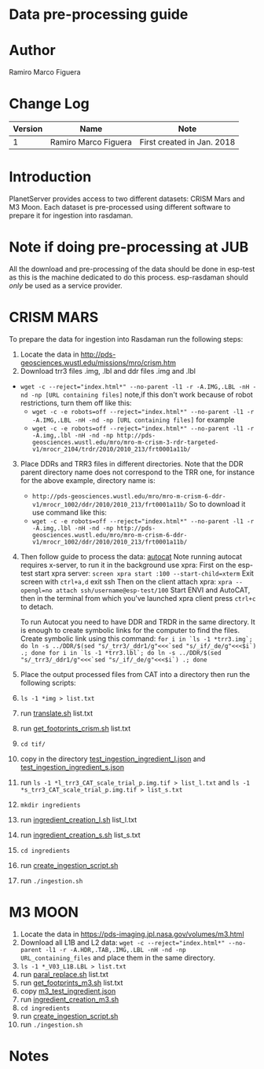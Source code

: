 # Data pre-processing guide

# Author
Ramiro Marco Figuera

# Change Log

|Version|Name|Note|
|---|---|---|
|1|Ramiro Marco Figuera|First created in Jan. 2018|

# Introduction

PlanetServer provides access to two different datasets: CRISM Mars and M3 Moon. Each dataset is pre-processed using different software to prepare it for ingestion into rasdaman.

# Note if doing pre-processing at JUB

All the download and pre-processing of the data should be done in esp-test as this is the machine dedicated to do this process. esp-rasdaman should *only* be used as a service provider.

# CRISM MARS

To prepare the data for ingestion into Rasdaman run the following steps:

1. Locate the data in http://pds-geosciences.wustl.edu/missions/mro/crism.htm
2. Download trr3 files .img, .lbl and ddr files .img and .lbl
  * `wget -c --reject="index.html*" --no-parent -l1 -r -A.IMG,.LBL -nH -nd -np [URL containing files]`
  note,if this don't work because of robot restrictions, turn them off like this:
    * `wget -c -e robots=off --reject="index.html*" --no-parent -l1 -r -A.IMG,.LBL -nH -nd -np [URL containing files]`
  for example
    * `wget -c -e robots=off --reject="index.html*" --no-parent -l1 -r -A.img,.lbl -nH -nd -np http://pds-geosciences.wustl.edu/mro/mro-m-crism-3-rdr-targeted-v1/mrocr_2104/trdr/2010/2010_213/frt0001a11b/`
3. Place DDRs and TRR3 files in different directories.
  Note that the DDR parent directory name does not correspond to the TRR one, for instance for the above example, directory name is:
    * `http://pds-geosciences.wustl.edu/mro/mro-m-crism-6-ddr-v1/mrocr_1002/ddr/2010/2010_213/frt0001a11b/`
  So to download it use command like this:
    * `wget -c -e robots=off --reject="index.html*" --no-parent -l1 -r -A.img,.lbl -nH -nd -np http://pds-geosciences.wustl.edu/mro/mro-m-crism-6-ddr-v1/mrocr_1002/ddr/2010/2010_213/frt0001a11b/`
4. Then follow guide to process the data: [autocat](https://github.com/planetserver/autocat)
    Note running autocat requires x-server, to run it in the background use xpra:
        First on the esp-test start xpra server:
        `screen
        xpra start :100 --start-child=xterm`
        Exit screen with `ctrl+a,d` exit ssh
        Then on the client attach xpra:
        `xpra --opengl=no attach ssh/username@esp-test/100`
        Start ENVI and AutoCAT, then in the terminal from which you've launched xpra client press `ctrl+c` to detach.
        
     To run Autocat you need to have DDR and TRDR in the same directory. It is enough to create symbolic links for the computer to find the files. Create symbolic link using this command:
     ```for i in `ls -1 *trr3.img`; do ln -s ../DDR/$(sed "s/_trr3/_ddr1/g"<<<`sed "s/_if/_de/g"<<<$i`) .; done
        for i in `ls -1 *trr3.lbl`; do ln -s ../DDR/$(sed "s/_trr3/_ddr1/g"<<<`sed "s/_if/_de/g"<<<$i`) .; done```
5. Place the output processed files from CAT into a directory then run the following scripts:
  1. `ls -1 *img > list.txt`
  2. run [translate.sh](scripts/translate.sh) list.txt
  3. run [get_footprints_crism.sh](scripts/get_footprints_crism.sh) list.txt
  3. `cd tif/`
  4. copy in the directory [test_ingestion_ingredient_l.json](scripts/test_ingestion_ingredient_l.json) and [test_ingestion_ingredient_s.json](scripts/test_ingestion_ingredient_s.json)
  5. run `ls -1 *l_trr3_CAT_scale_trial_p.img.tif > list_l.txt` and `ls -1 *s_trr3_CAT_scale_trial_p.img.tif > list_s.txt`
  6. `mkdir ingredients`
  7. run [ingredient_creation_l.sh](scripts/ingredient_creation_l.sh) list_l.txt
  8. run [ingredient_creation_s.sh](scripts/ingredient_creation_s.sh) list_s.txt
  9. `cd ingredients`
  10. run [create_ingestion_script.sh](scripts/create_ingestion_script.sh)
  11. run `./ingestion.sh`

# M3 MOON

1. Locate the data in https://pds-imaging.jpl.nasa.gov/volumes/m3.html
2. Download all L1B and L2 data: `wget -c --reject="index.html*" --no-parent -l1 -r -A.HDR,.TAB,.IMG,.LBL -nH -nd -np URL_containing_files` and place them in the same directory.
3. `ls -1 *_V03_L1B.LBL > list.txt`
4. run [paral_replace.sh](scripts/paral_replace.sh) list.txt
5. run [get_footprints_m3.sh](scripts/get_footprints_m3.sh) list.txt
5. copy [m3_test_ingredient.json](scripts/m3_test_ingredient.json)
6. run [ingredient_creation_m3.sh](scripts/ingredient_creation_m3.sh)
7. `cd ingredients`
8. run [create_ingestion_script.sh](scripts/create_ingestion_script.sh)
9. run `./ingestion.sh`

# Notes
